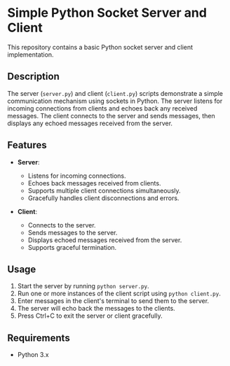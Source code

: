 # Simple Python Socket Server and Client

This repository contains a basic Python socket server and client implementation.

## Description

The server (`server.py`) and client (`client.py`) scripts demonstrate a simple communication mechanism using sockets in Python. The server listens for incoming connections from clients and echoes back any received messages. The client connects to the server and sends messages, then displays any echoed messages received from the server.

## Features

- **Server**:
  - Listens for incoming connections.
  - Echoes back messages received from clients.
  - Supports multiple client connections simultaneously.
  - Gracefully handles client disconnections and errors.

- **Client**:
  - Connects to the server.
  - Sends messages to the server.
  - Displays echoed messages received from the server.
  - Supports graceful termination.

## Usage

1. Start the server by running `python server.py`.
2. Run one or more instances of the client script using `python client.py`.
3. Enter messages in the client's terminal to send them to the server.
4. The server will echo back the messages to the clients.
5. Press Ctrl+C to exit the server or client gracefully.

## Requirements

- Python 3.x
